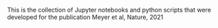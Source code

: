 This is the collection of Jupyter notebooks and python scripts that were developed for the publication Meyer et al, Nature, 2021
